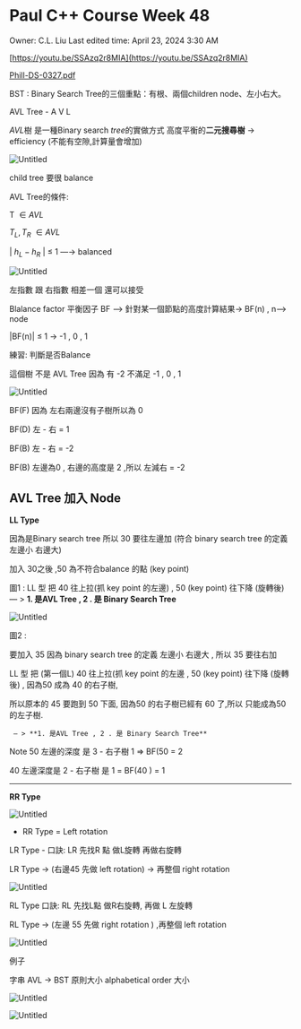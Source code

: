 # Paul C++ Course Week 48

Owner: C.L. Liu
Last edited time: April 23, 2024 3:30 AM

[https://youtu.be/SSAzq2r8MIA](https://youtu.be/SSAzq2r8MIA)

[Phill-DS-0327.pdf](Paul%20C++%20Course%20Week%2048%20612c01cc9c8f41259934114e13ec09fd/Phill-DS-0327.pdf)

BST :  Binary Search Tree的三個重點：有根、兩個children node、左小右大。

AVL Tree  - A V L 

*AVL*樹 是一種Binary search *tree*的實做方式
高度平衡的**二元搜尋樹** → efficiency (不能有空隙,計算量會增加)

![Untitled](Paul%20C++%20Course%20Week%2048%20612c01cc9c8f41259934114e13ec09fd/Untitled.png)

child tree 要很 balance

AVL Tree的條件:  

T $\in AVL$

$T_L , T_R$  $\in AVL$

| $h_L - h_R$ |  ≤ 1 —→ balanced 

![Untitled](Paul%20C++%20Course%20Week%2048%20612c01cc9c8f41259934114e13ec09fd/Untitled%201.png)

左指數 跟 右指數 相差一個 還可以接受

Blalance factor 平衡因子 BF —> 針對某一個節點的高度計算結果→ BF(n) , n—> node 

|BF(n)| ≤ 1 → -1 , 0 , 1  

練習: 判斷是否Balance 

這個樹 不是 AVL Tree   因為 有 -2  不滿足  -1 , 0 , 1  

![Untitled](Paul%20C++%20Course%20Week%2048%20612c01cc9c8f41259934114e13ec09fd/Untitled%202.png)

BF(F) 因為 左右兩邊沒有子樹所以為 0  

BF(D) 左 - 右 =  1 

BF(B) 左 - 右 = -2 

BF(B) 左邊為0  , 右邊的高度是 2 ,所以 左減右 = -2 

## AVL Tree 加入 Node

**LL Type** 

因為是Binary search tree  所以 30 要往左邊加 (符合 binary search tree 的定義 左邊小 右邊大) 

加入 30之後  ,50 為不符合balance 的點  (key point) 

圖1 : LL 型 把 40 往上拉(抓 key point 的左邊)   , 50 (key point)  往下降 (旋轉後) — > **1. 是AVL Tree , 2 . 是 Binary Search Tree** 

![Untitled](Paul%20C++%20Course%20Week%2048%20612c01cc9c8f41259934114e13ec09fd/Untitled%203.png)

圖2 :

要加入 35  因為  binary search tree 的定義 左邊小 右邊大 , 所以 35 要往右加

  LL 型 把 (第一個L) 40 往上拉(抓 key point 的左邊 , 50 (key point)  往下降 (旋轉後) , 因為50 成為 40 的右子樹, 

所以原本的 45 要跑到 50 下面, 因為50 的右子樹已經有 60 了,所以 只能成為50 的左子樹. 

     — > **1. 是AVL Tree , 2 . 是 Binary Search Tree** 

Note  50 左邊的深度 是  3  -  右子樹  1  ⇒   BF(50 = 2 

40  左邊深度是 2  -  右子樹 是 1  = BF(40 ) = 1 

---

**RR Type** 

![Untitled](Paul%20C++%20Course%20Week%2048%20612c01cc9c8f41259934114e13ec09fd/Untitled%204.png)

- RR Type = Left rotation

LR Type  - 口訣: LR  先找R 點 做L旋轉 再做右旋轉

LR Type → (右邊45 先做 left rotation) → 再整個 right rotation 

![Untitled](Paul%20C++%20Course%20Week%2048%20612c01cc9c8f41259934114e13ec09fd/Untitled%205.png)

RL Type  口訣: RL 先找L點 做R右旋轉, 再做 L 左旋轉

RL Type → (左邊 55 先做 right rotation ) ,再整個 left rotation 

![Untitled](Paul%20C++%20Course%20Week%2048%20612c01cc9c8f41259934114e13ec09fd/Untitled%206.png)

例子

字串 AVL → BST 原則大小 alphabetical order 大小

![Untitled](Paul%20C++%20Course%20Week%2048%20612c01cc9c8f41259934114e13ec09fd/Untitled%207.png)

![Untitled](Paul%20C++%20Course%20Week%2048%20612c01cc9c8f41259934114e13ec09fd/Untitled%208.png)